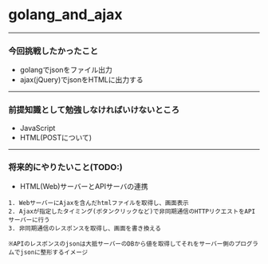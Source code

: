 # golang_and_ajax

---
### 今回挑戦したかったこと

- golangでjsonをファイル出力
- ajax(jQuery)でjsonをHTMLに出力する

---
### 前提知識として勉強しなければいけないところ

- JavaScript
- HTML(POSTについて)

---
### 将来的にやりたいこと(TODO:)

- HTML(Web)サーバーとAPIサーバの連携

```
1. WebサーバーにAjaxを含んだhtmlファイルを取得し、画面表示
2. Ajaxが指定したタイミング(ボタンクリックなど)で非同期通信のHTTPリクエストをAPIサーバーに行う
3. 非同期通信のレスポンスを取得し、画面を書き換える

※APIのレスポンスのjsonは大抵サーバーのDBから値を取得してそれをサーバー側のプログラムでjsonに整形するイメージ
```

